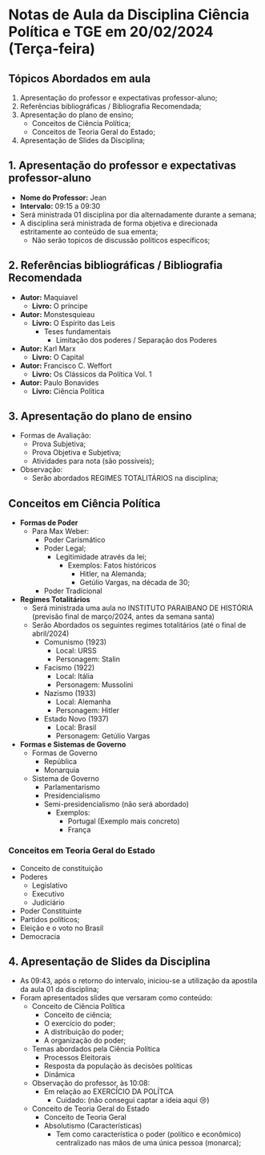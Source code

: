 # Notas de Aula da Disciplina Ciência Política e TGE em 20/02/2024 (Terça-feira)

## Tópicos Abordados em aula
1. Apresentação do professor e expectativas professor-aluno;
2. Referências bibliográficas / Bibliografia Recomendada;
3. Apresentação do plano de ensino;
   - Conceitos de Ciência Política;
   - Conceitos de Teoria Geral do Estado;
4. Apresentação de Slides da Disciplina;

## 1. Apresentação do professor e expectativas professor-aluno

- **Nome do Professor:** Jean
- **Intervalo:** 09:15 a 09:30
- Será ministrada 01 disciplina por dia alternadamente durante a semana;
- A disciplina será ministrada de forma objetiva e direcionada estritamente ao conteúdo de sua ementa;
  -  Não serão topicos de discussão políticos específicos;

## 2. Referências bibliográficas / Bibliografia Recomendada

- **Autor:** Maquiavel
  - **Livro:** O príncipe
- **Autor:** Monstesquieau
  - **Livro:** O Espírito das Leis
    - Teses fundamentais
      - Limitação dos poderes / Separação dos Poderes
- **Autor:** Karl Marx
  - **Livro:** O Capital
- **Autor:** Francisco C. Weffort 
  - **Livro:** Os Clássicos da Política Vol. 1
- **Autor:** Paulo Bonavides
  - **Livro:** Ciência Política

## 3. Apresentação do plano de ensino 

- Formas de Avaliação:
  - Prova Subjetiva;
  - Prova Objetiva e Subjetiva;
  - Atividades para nota (são possíveis);
- Observação:
  - Serão abordados REGIMES TOTALITÁRIOS na disciplina;

## Conceitos em Ciência Política

- **Formas de Poder**
  - Para Max Weber:
    - Poder Carismático
    - Poder Legal;
      - Legitimidade através da lei;
        - Exemplos: Fatos históricos
          - Hitler, na Alemanda;
          - Getúlio Vargas, na década de 30;
    - Poder Tradicional
- **Regimes Totalitários**
  - Será ministrada uma aula no INSTITUTO PARAIBANO DE HISTÓRIA (previsão final de março/2024, antes da semana santa)
  - Serão Abordados os seguintes regimes totalitários (até o final de abril/2024)
    - Comunismo (1923)
      - Local: URSS
      - Personagem: Stalin
    - Facismo (1922)
      - Local: Itália
      - Personagem: Mussolini
    - Nazismo (1933)
      - Local: Alemanha
      - Personagem: Hitler
    - Estado Novo (1937)
      - Local: Brasil
      - Personagem: Getúlio Vargas
- **Formas e Sistemas de Governo**
  - Formas de Governo
    - República
    - Monarquia
  - Sistema de Governo
    - Parlamentarismo
    - Presidencialismo
    - Semi-presidencialismo (não será abordado)
      - Exemplos:
        - Portugal (Exemplo mais concreto)
        - França

### Conceitos em Teoria Geral do Estado

- Conceito de constituição
- Poderes
  - Legislativo
  - Executivo
  - Judiciário
- Poder Constituinte
- Partidos políticos;
- Eleição e o voto no Brasil
- Democracia

## 4. Apresentação de Slides da Disciplina

- As 09:43, após o retorno do intervalo, iniciou-se a utilização da apostila da aula 01 da disciplina;
- Foram apresentados slides que versaram como conteúdo:
  - Conceito de Ciência Política
    - Conceito de ciência;
    - O exercício do poder;
    - A distribuição do poder;
    - A organização do poder;
  - Temas abordados pela Ciência Política
    - Processos Eleitorais
    - Resposta da população às decisões políticas
    - Dinâmica
  - Observação do professor, às 10:08:
    - Em relação ao EXERCÍCIO DA POLÍTCA
      - Cuidado: (não consegui captar a ideia aqui 😢)
  - Conceito de Teoria Geral do Estado
    - Conceito de Teoria Geral
    - Absolutismo (Características)
      - Tem como característica o poder (político e econômico) centralizado nas mãos de uma única pessoa (monarca);